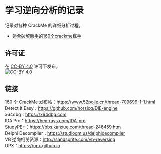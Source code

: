 # 学习逆向分析的记录

记录对各种 CrackMe 的详细分析过程。  

* [适合破解新手的160个crackme练手](52pojie-160CrackMe)

## 许可证

在 [CC-BY 4.0](LICENSE) 许可下发布。  
[![CC-BY 4.0](https://i.creativecommons.org/l/by/4.0/88x31.png)](http://creativecommons.org/licenses/by/4.0)

## 链接

160 个 CrackMe 发布帖：<https://www.52pojie.cn/thread-709699-1-1.html>  
Detect It Easy：<https://github.com/horsicq/DIE-engine>  
x64dbg：<https://x64dbg.com>  
IDA Pro：<https://hex-rays.com/IDA-pro>  
StudyPE+：<https://bbs.kanxue.com/thread-246459.htm>  
Delphi Decompiler：<https://studiogm.us/delphidecompiler>  
VB 逆向相关资源：<http://sandsprite.com/vb-reversing>  
UPX：<https://upx.github.io>
